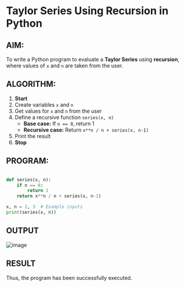 #  Taylor Series Using Recursion in Python

##  AIM:
To write a Python program to evaluate a **Taylor Series** using **recursion**, where values of `x` and `n` are taken from the user.

##  ALGORITHM:

1. **Start**
2. Create variables `x` and `n`
3. Get values for `x` and `n` from the user
4. Define a recursive function `series(x, n)`
   - **Base case:** If `n == 0`, return 1
   - **Recursive case:** Return `x**n / n + series(x, n-1)`
5. Print the result
6. **Stop**

##  PROGRAM:
```python

def series(x, n):
    if n == 0:
        return 1
    return x**n / n + series(x, n-1)

x, n = 2, 3  # Example inputs
print(series(x, n))

```
## OUTPUT
![image](https://github.com/user-attachments/assets/2cb870cd-60e4-433f-a4ed-837c78d8646e)

## RESULT
Thus, the program has been successfully executed.
